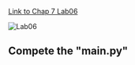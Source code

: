 
[Link to Chap 7 Lab06](https://docs.google.com/presentation/d/16Lg15We_18LVyquswkjr61CDRxR3O9uaTISKX7v8thc/edit#slide=id.g114ede88c96_0_264)

![Lab06](https://nimbus-screenshots.s3.amazonaws.com/s/0448837406abb83816aba7a6ba199c30.png)

## Compete the "main.py"


